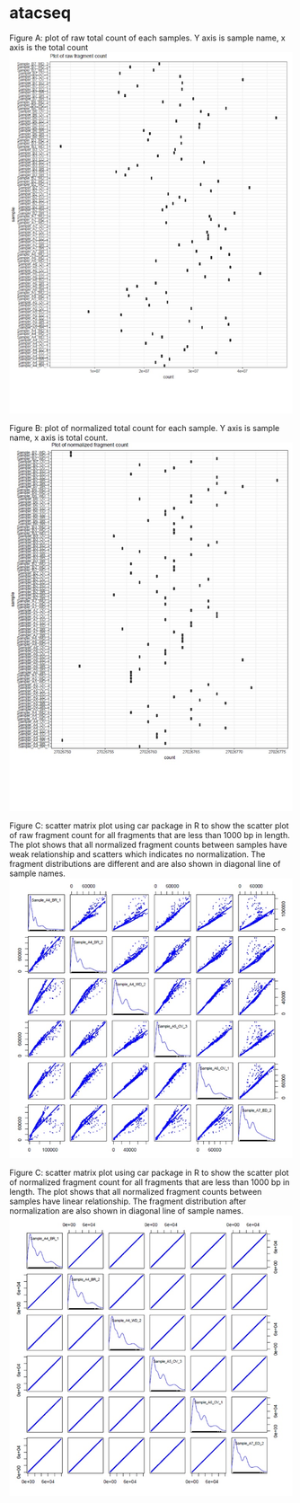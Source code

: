 # atacseq


Figure A: plot of raw total count of each samples. Y axis is sample name, x axis is the total count
![](rawtotalcount.jpg)

Figure B: plot of normalized total count for each sample. Y axis is sample name, x axis is total count.
![](normalizedtotalcount.jpg)


Figure C: scatter matrix plot using car package in R to show the scatter plot of raw fragment count for all fragments that are less than 1000 bp in length. The plot shows that all normalized fragment counts between samples have weak relationship and scatters which indicates no normalization. The fragment distributions are different and are also shown in diagonal line of sample names.
![](rawscatterplot.jpg)

Figure C: scatter matrix plot using car package in R to show the scatter plot of normalized fragment count for all fragments that are less than 1000 bp in length. The plot shows that all normalized fragment counts between samples have linear relationship. The fragment distribution after normalization are also shown in diagonal line of sample names.
![](normalizedscatterplot.jpg)
